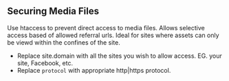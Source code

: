 ## Securing Media Files

Use htaccess to prevent direct access to media files. Allows selective access based of allowed referral urls. Ideal for sites where assets can only be viewd within the confines of the site.

* Replace site.domain with all the sites you wish to allow access. EG. your site, Facebook, etc.
* Replace `protocol` with appropriate http|https protocol.
